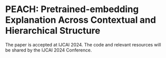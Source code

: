# PEACH: Pretrained-embedding Explanation Across Contextual and Hierarchical Structure

The paper is accepted at IJCAI 2024. The code and relevant resources will be shared by the IJCAI 2024 Conference.
